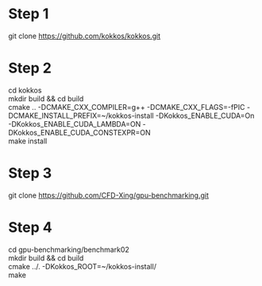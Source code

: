 # Step 1
git clone https://github.com/kokkos/kokkos.git

# Step 2
cd kokkos\
mkdir build && cd build \
cmake .. -DCMAKE_CXX_COMPILER=g++ -DCMAKE_CXX_FLAGS=-fPIC -DCMAKE_INSTALL_PREFIX=~/kokkos-install -DKokkos_ENABLE_CUDA=On -DKokkos_ENABLE_CUDA_LAMBDA=ON -DKokkos_ENABLE_CUDA_CONSTEXPR=ON\
make install

# Step 3
git clone https://github.com/CFD-Xing/gpu-benchmarking.git

# Step 4
cd gpu-benchmarking/benchmark02\
mkdir build && cd build\
cmake ../. -DKokkos_ROOT=~/kokkos-install/\
make
